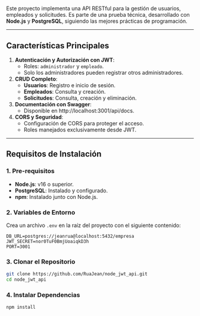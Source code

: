# 

Este proyecto implementa una API RESTful para la gestión de usuarios, empleados y solicitudes. Es parte de una prueba técnica, desarrollado con **Node.js** y **PostgreSQL**, siguiendo las mejores prácticas de programación.

---

## **Características Principales**

1. **Autenticación y Autorización con JWT**:
    - Roles: `administrador` y `empleado`.
    - Solo los administradores pueden registrar otros administradores.
2. **CRUD Completo**:
    - **Usuarios**: Registro e inicio de sesión.
    - **Empleados**: Consulta y creación.
    - **Solicitudes**: Consulta, creación y eliminación.
3. **Documentación con Swagger**:
    - Disponible en http://localhost:3001/api/docs.
4. **CORS y Seguridad**:
    - Configuración de CORS para proteger el acceso.
    - Roles manejados exclusivamente desde JWT.

---

## **Requisitos de Instalación**

### **1. Pre-requisitos**

- **Node.js**: v16 o superior.
- **PostgreSQL**: Instalado y configurado.
- **npm**: Instalado junto con Node.js.

### **2. Variables de Entorno**

Crea un archivo `.env` en la raíz del proyecto con el siguiente contenido:

```
DB_URL=postgres://jeanrua@localhost:5432/empresa
JWT_SECRET=nor0TuF0BmjUoaiqkD3h
PORT=3001

```

### **3. Clonar el Repositorio**

```bash
git clone https://github.com/RuaJean/node_jwt_api.git
cd node_jwt_api

```

### **4. Instalar Dependencias**

```bash
npm install

```
